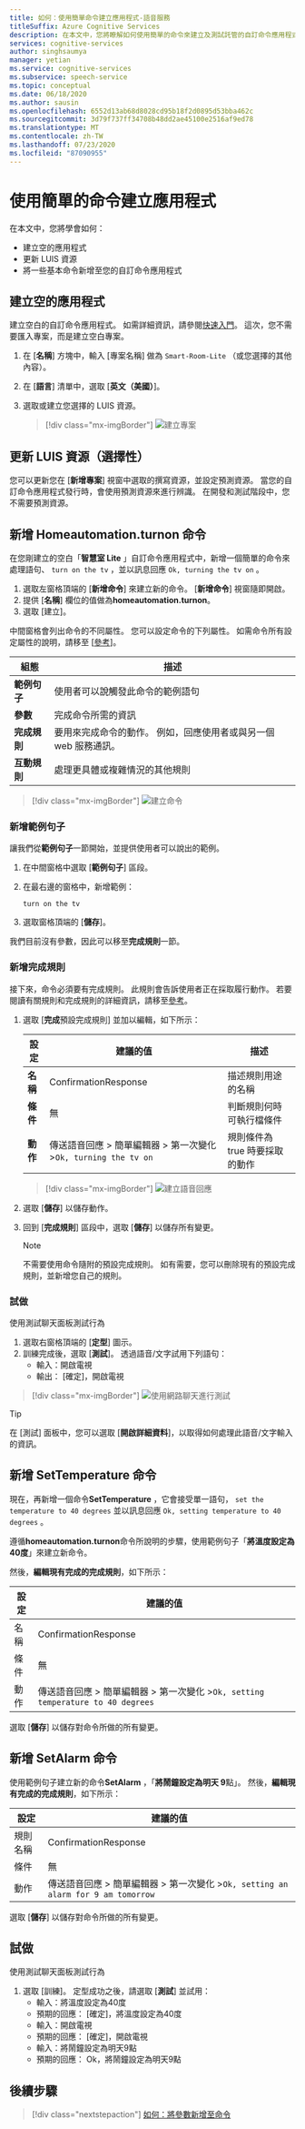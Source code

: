 ```yaml
---
title: 如何：使用簡單命令建立應用程式-語音服務
titleSuffix: Azure Cognitive Services
description: 在本文中，您將瞭解如何使用簡單的命令來建立及測試託管的自訂命令應用程式。
services: cognitive-services
author: singhsaumya
manager: yetian
ms.service: cognitive-services
ms.subservice: speech-service
ms.topic: conceptual
ms.date: 06/18/2020
ms.author: sausin
ms.openlocfilehash: 6552d13ab68d8028cd95b18f2d0895d53bba462c
ms.sourcegitcommit: 3d79f737ff34708b48dd2ae45100e2516af9ed78
ms.translationtype: MT
ms.contentlocale: zh-TW
ms.lasthandoff: 07/23/2020
ms.locfileid: "87090955"
---
```

# <a name="create-application-with-simple-commands"></a>使用簡單的命令建立應用程式

在本文中，您將學會如何：
 - 建立空的應用程式
 - 更新 LUIS 資源
 - 將一些基本命令新增至您的自訂命令應用程式

## <a name="create-empty-application"></a>建立空的應用程式
建立空白的自訂命令應用程式。 如需詳細資訊，請參閱[快速入門](quickstart-custom-commands-application.md)。 這次，您不需要匯入專案，而是建立空白專案。

1. 在 [**名稱**] 方塊中，輸入 [專案名稱] 做為 `Smart-Room-Lite` （或您選擇的其他內容）。
1. 在 [**語言**] 清單中，選取 [**英文（美國）**]。
1. 選取或建立您選擇的 LUIS 資源。

   > [!div class="mx-imgBorder"]
   > ![建立專案](media/custom-commands/create-new-project.png)

## <a name="update-luis-resources-optional"></a>更新 LUIS 資源（選擇性）

您可以更新您在 [**新增專案**] 視窗中選取的撰寫資源，並設定預測資源。 當您的自訂命令應用程式發行時，會使用預測資源來進行辨識。 在開發和測試階段中，您不需要預測資源。

## <a name="add-turnon-command"></a>新增 Homeautomation.turnon 命令

在您剛建立的空白「**智慧室 Lite** 」自訂命令應用程式中，新增一個簡單的命令來處理語句、 `turn on the tv` ，並以訊息回應 `Ok, turning the tv on` 。

1. 選取左窗格頂端的 [**新增命令**] 來建立新的命令。 [**新增命令**] 視窗隨即開啟。
1. 提供 [**名稱**] 欄位的值做為**homeautomation.turnon**。
1. 選取 [建立]。

中間窗格會列出命令的不同屬性。 您可以設定命令的下列屬性。 如需命令所有設定屬性的說明，請移至 [[參考](./custom-commands-references.md)]。

| 組態            | 描述                                                                                                                 |
| ---------------- | --------------------------------------------------------------------------------------------------------------------------- |
| **範例句子** | 使用者可以說觸發此命令的範例語句                                                                 |
| **參數**       | 完成命令所需的資訊                                                                                |
| **完成規則** | 要用來完成命令的動作。 例如，回應使用者或與另一個 web 服務通訊。 |
| **互動規則**   | 處理更具體或複雜情況的其他規則                                                              |


> [!div class="mx-imgBorder"]
> ![建立命令](media/custom-commands/add-new-command.png)

### <a name="add-example-sentences"></a>新增範例句子

讓我們從**範例句子**一節開始，並提供使用者可以說出的範例。

1. 在中間窗格中選取 [**範例句子**] 區段。
1. 在最右邊的窗格中，新增範例：

    ```
    turn on the tv
    ```

1.  選取窗格頂端的 [**儲存**]。

我們目前沒有參數，因此可以移至**完成規則**一節。

### <a name="add-a-completion-rule"></a>新增完成規則

接下來，命令必須要有完成規則。 此規則會告訴使用者正在採取履行動作。 若要閱讀有關規則和完成規則的詳細資訊，請移至[參考](./custom-commands-references.md)。

1. 選取 [**完成**預設完成規則] 並加以編輯，如下所示：

    
    | 設定    | 建議的值                          | 描述                                        |
    | ---------- | ---------------------------------------- | -------------------------------------------------- |
    | **名稱**       | ConfirmationResponse                  | 描述規則用途的名稱          |
    | **條件** | 無                                     | 判斷規則何時可執行檔條件    |
    | **動作**    | 傳送語音回應 > 簡單編輯器 > 第一次變化 >`Ok, turning the tv on` | 規則條件為 true 時要採取的動作 |
    



   > [!div class="mx-imgBorder"]
   > ![建立語音回應](media/custom-commands/create-speech-response-action.png)

1. 選取 [**儲存**] 以儲存動作。
1. 回到 [**完成規則**] 區段中，選取 [**儲存**] 以儲存所有變更。 

    > [!NOTE]
    > 不需要使用命令隨附的預設完成規則。 如有需要，您可以刪除現有的預設完成規則，並新增您自己的規則。

### <a name="try-it-out"></a>試做

使用測試聊天面板測試行為
1. 選取右窗格頂端的 [**定型**] 圖示。
1. 訓練完成後，選取 [**測試**]。 透過語音/文字試用下列語句：
    - 輸入：開啟電視
    - 輸出： [確定]，開啟電視


> [!div class="mx-imgBorder"]
> ![使用網路聊天進行測試](media/custom-commands/create-basic-test-chat.png)

> [!TIP]
> 在 [測試] 面板中，您可以選取 [**開啟詳細資料**]，以取得如何處理此語音/文字輸入的資訊。  

## <a name="add-settemperature-command"></a>新增 SetTemperature 命令

現在，再新增一個命令**SetTemperature** ，它會接受單一語句， `set the temperature to 40 degrees` 並以訊息回應 `Ok, setting temperature to 40 degrees` 。

遵循**homeautomation.turnon**命令所說明的步驟，使用範例句子「**將溫度設定為40度**」來建立新命令。

然後，**編輯現有完成的完成規則**，如下所示：

| 設定    | 建議的值                          |
| ---------- | ---------------------------------------- |
| 名稱  | ConfirmationResponse                  |
| 條件 | 無                                     |
| 動作    | 傳送語音回應 > 簡單編輯器 > 第一次變化 >`Ok, setting temperature to 40 degrees` |

選取 [**儲存**] 以儲存對命令所做的所有變更。

## <a name="add-setalarm-command"></a>新增 SetAlarm 命令
使用範例句子建立新的命令**SetAlarm** ，「**將鬧鐘設定為明天 9**點」。 然後，**編輯現有完成的完成規則**，如下所示：

| 設定    | 建議的值                          |
| ---------- | ---------------------------------------- |
| 規則名稱  | ConfirmationResponse                  |
| 條件 | 無                                     |
| 動作    | 傳送語音回應 > 簡單編輯器 > 第一次變化 >`Ok, setting an alarm for 9 am tomorrow` |

選取 [**儲存**] 以儲存對命令所做的所有變更。

## <a name="try-it-out"></a>試做

使用測試聊天面板測試行為
1. 選取 [訓練]。 定型成功之後，請選取 [**測試**] 並試用：
    - 輸入：將溫度設定為40度
    - 預期的回應： [確定]，將溫度設定為40度
    - 輸入：開啟電視
    - 預期的回應： [確定]，開啟電視
    - 輸入：將鬧鐘設定為明天9點
    - 預期的回應： Ok，將鬧鐘設定為明天9點

## <a name="next-steps"></a>後續步驟

> [!div class="nextstepaction"]
> [如何：將參數新增至命令](./how-to-custom-commands-add-parameters-to-commands.md)
